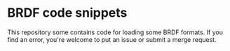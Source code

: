 BRDF code snippets
==================

This repository some contains code for loading some BRDF formats.
If you find an error, you're welcome to put an issue or submit a merge request.